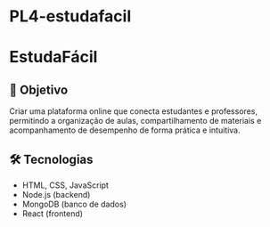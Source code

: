 # PL4-estudafacil
# EstudaFácil

## 🎯 Objetivo
Criar uma plataforma online que conecta estudantes e professores, permitindo a organização de aulas, compartilhamento de materiais e acompanhamento de desempenho de forma prática e intuitiva.

## 🛠️ Tecnologias
- HTML, CSS, JavaScript
- Node.js (backend)
- MongoDB (banco de dados)
- React (frontend)
